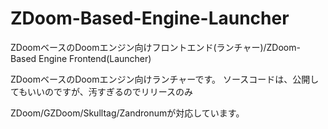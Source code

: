 # ZDoom-Based-Engine-Launcher
ZDoomベースのDoomエンジン向けフロントエンド(ランチャー)/ZDoom-Based Engine Frontend(Launcher)

ZDoomベースのDoomエンジン向けランチャーです。
ソースコードは、公開してもいいのですが、汚すぎるのでリリースのみ

ZDoom/GZDoom/Skulltag/Zandronumが対応しています。
